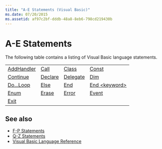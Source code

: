 ```yaml
---
title: "A-E Statements (Visual Basic)"
ms.date: 07/20/2015
ms.assetid: af97c2bf-dddb-48a8-8eb6-798cd219430b
---
```

# A-E Statements
The following table contains a listing of Visual Basic language statements.  
  
|||||  
|---|---|---|---|  
|[AddHandler](addhandler-statement.md)|[Call](call-statement.md)|[Class](class-statement.md)|[Const](const-statement.md)|  
|[Continue](continue-statement.md)|[Declare](declare-statement.md)|[Delegate](delegate-statement.md)|[Dim](dim-statement.md)|  
|[Do...Loop](do-loop-statement.md)|[Else](else-statement.md)|[End](end-statement.md)|[End \<keyword>](end-keyword-statement.md)|  
|[Enum](enum-statement.md)|[Erase](erase-statement.md)|[Error](error-statement.md)|[Event](event-statement.md)|  
|[Exit](exit-statement.md)||||  
  
## See also

- [F-P Statements](f-p-statements.md)
- [Q-Z Statements](q-z-statements.md)
- [Visual Basic Language Reference](../index.md)
